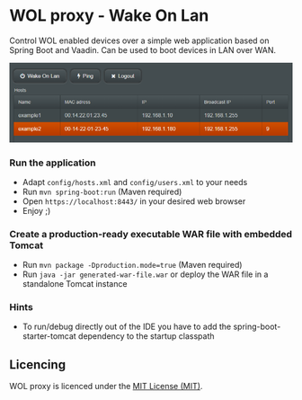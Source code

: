 WOL proxy - Wake On Lan
============

Control WOL enabled devices over a simple web application based on Spring Boot and Vaadin. Can be used to boot devices in LAN over WAN.

![WOL proxy](/doc/screen.png?raw=true "WOL proxy")

### Run the application

- Adapt `config/hosts.xml` and `config/users.xml` to your needs
- Run `mvn spring-boot:run` (Maven required)
- Open `https://localhost:8443/` in your desired web browser
- Enjoy ;)

### Create a production-ready executable WAR file with embedded Tomcat
- Run `mvn package -Dproduction.mode=true` (Maven required)
- Run `java -jar generated-war-file.war` or deploy the WAR file in a standalone Tomcat instance

### Hints
- To run/debug directly out of the IDE you have to add the spring-boot-starter-tomcat dependency to the startup classpath

Licencing
---------

WOL proxy is licenced under the [MIT License (MIT)](LICENSE).
